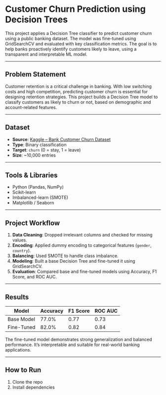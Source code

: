 # Customer Churn Prediction using Decision Trees

This project applies a Decision Tree classifier to predict customer churn using a public banking dataset. The model was fine-tuned using GridSearchCV and evaluated with key classification metrics. The goal is to help banks proactively identify customers likely to leave, using a transparent and interpretable ML model.

---

## Problem Statement

Customer retention is a critical challenge in banking. With low switching costs and high competition, predicting customer churn is essential for designing retention strategies. This project builds a Decision Tree model to classify customers as likely to churn or not, based on demographic and account-related features.

---

## Dataset

- **Source**: [Kaggle – Bank Customer Churn Dataset](https://www.kaggle.com/datasets/gauravtopre/bank-customer-churn-dataset)
- **Type**: Binary classification
- **Target**: `churn` (0 = stay, 1 = leave)
- **Size**: ~10,000 entries

---

## Tools & Libraries

- Python (Pandas, NumPy)
- Scikit-learn
- Imbalanced-learn (SMOTE)
- Matplotlib / Seaborn

---

## Project Workflow

1. **Data Cleaning**: Dropped irrelevant columns and checked for missing values.
2. **Encoding**: Applied dummy encoding to categorical features (`gender`, `country`).
3. **Balancing**: Used SMOTE to handle class imbalance.
4. **Modeling**: Built a base Decision Tree and fine-tuned it using GridSearchCV.
5. **Evaluation**: Compared base and fine-tuned models using Accuracy, F1 Score, and ROC AUC.

---

## Results

| Model        | Accuracy | F1 Score | ROC AUC |
|--------------|----------|----------|---------|
| Base Model   | 77.0%    | 0.77     | 0.73    |
| Fine-Tuned   | 82.0%    | 0.82     | 0.84    |

The fine-tuned model demonstrates strong generalization and balanced performance. It’s interpretable and suitable for real-world banking applications.

---

## How to Run

1. Clone the repo
2. Install dependencies  
